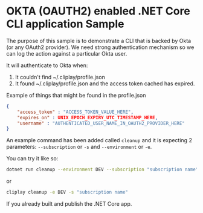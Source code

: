 # OKTA (OAUTH2) enabled .NET Core CLI application Sample

The purpose of this sample is to demonstrate a CLI that is backed by Okta (or any OAuth2 provider).
We need strong authentication mechanism so we can log the action against a particular Okta user.

It will authenticate to Okta when:
1. It couldn't find ~/.cliplay/profile.json
2. It found ~/.cliplay/profile.json and the access token cached has expired.

Example of things that might be found in the profile.json

```JSON
{
    "access_token" : "ACCESS_TOKEN_VALUE_HERE",
    "expires_on" : UNIX_EPOCH_EXPIRY_UTC_TIMESTAMP_HERE,
    "username" : "AUTHENTICATED_USER_NAME_IN_OAUTH2_PROVIDER_HERE"
}
```

An example command has been added called `cleanup` and it is expecting 2 parameters: `--subscription` or `-s` and `--environment` or `-e`.

You can try it like so:
```bash
dotnet run cleanup --environment DEV --subscription "subscription name"
```

or
```bash
cliplay cleanup -e DEV -s "subscription name"
```

If you already built and publish the .NET Core app.